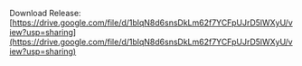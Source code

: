 Download Release: [https://drive.google.com/file/d/1blqN8d6snsDkLm62f7YCFpUJrD5lWXyU/view?usp=sharing](https://drive.google.com/file/d/1blqN8d6snsDkLm62f7YCFpUJrD5lWXyU/view?usp=sharing)

